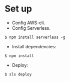 # Set up
- Config AWS-cli.
- Config Serverless.
```shell
$ npm install serverless -g
```
- Install dependencies:
```shell
$ npm install
```
- Deploy: 
 ```shell
$ sls deploy
```